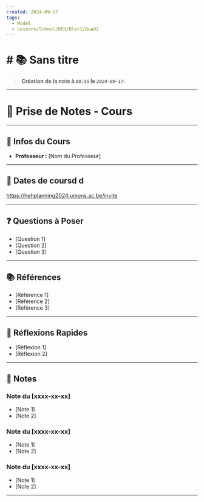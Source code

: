 ```yaml
---
created: 2024-09-17
tags:
  - Model
  - Lessons/School/HEH/Bloc1/Quad2
---
```


# # 📚  Sans titre
> **Création de la note à *`08:55`* le *`2024-09-17`.***
---

# 📝 Prise de Notes - Cours

---

## 👋 Infos du Cours
- **Professeur :** [Nom du Professeur]

---

## 📅 Dates de coursd d

https://hehplanning2024.umons.ac.be/invite

---

## ❓ Questions à Poser

- [Question 1]
- [Question 2]
- [Question 3]

---

## 📚 Références

- [Référence 1]
- [Référence 2]
- [Référence 3]

---

## 🤔 Réflexions Rapides

- [Réflexion 1]
- [Réflexion 2]

---
## 📑 Notes

### Note du [xxxx-xx-xx]

- [Note 1]
- [Note 2]

### Note du [xxxx-xx-xx]

- [Note 1]
- [Note 2]

### Note du [xxxx-xx-xx]

- [Note 1]
- [Note 2]

---
